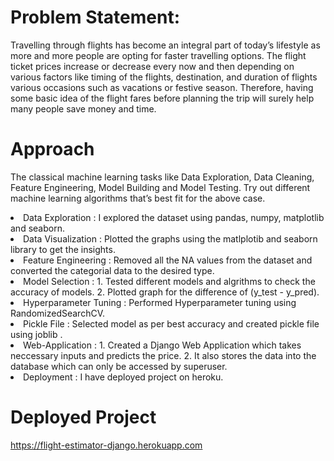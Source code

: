 # Problem Statement: #

Travelling through flights has become an integral part of today’s lifestyle as more and more people are opting for faster travelling options. The flight ticket prices increase or decrease every now and then depending on various factors like timing of the flights, destination, and duration of flights various occasions such as vacations or festive season. Therefore, having some basic idea of the flight fares before planning the trip will surely help many people save money and time.


# Approach #
The classical machine learning tasks like Data Exploration, Data Cleaning,
Feature Engineering, Model Building and Model Testing. Try out different machine
learning algorithms that’s best fit for the above case.
<li> Data Exploration        : I explored the  dataset using pandas, numpy, matplotlib and seaborn.</li>
<li> Data Visualization      : Plotted the graphs using the matlplotib and seaborn library to get the insights.</li>
<li> Feature Engineering     :  Removed all the NA values from the dataset and converted the categorial data to the desired type.</li>
<li> Model Selection         :  1. Tested different models and algrithms to check the accuracy of models.
                                2. Plotted graph for the difference of (y_test - y_pred).</li>
<li> Hyperparameter Tuning   :  Performed Hyperparameter tuning using RandomizedSearchCV.</li>
<li> Pickle File             :  Selected model as per best accuracy and created pickle file using joblib .</li>
<li> Web-Application         :  1. Created a Django Web Application which takes neccessary inputs and predicts the price.
                                2. It also stores the data into the database which can only be accessed by superuser.</li>
<li>Deployment               :  I have deployed project on heroku.</li>


# Deployed Project #
<a href="https://flight-estimator-django.herokuapp.com/" name="section_name">https://flight-estimator-django.herokuapp.com</a>
